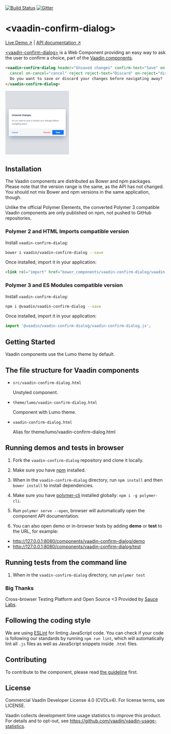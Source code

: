 [![Build Status](https://travis-ci.org/vaadin/vaadin-confirm-dialog.svg?branch=master)](https://travis-ci.org/vaadin/vaadin-confirm-dialog)
[![Gitter](https://badges.gitter.im/Join%20Chat.svg)](https://gitter.im/vaadin/web-components?utm_source=badge&utm_medium=badge&utm_campaign=pr-badge)

# &lt;vaadin-confirm-dialog&gt;

[Live Demo ↗](https://vaadin.com/components/vaadin-confirm-dialog/html-examples)
|
[API documentation ↗](https://vaadin.com/components/vaadin-confirm-dialog/html-api)


[&lt;vaadin-confirm-dialog&gt;](https://vaadin.com/components/vaadin-confirm-dialog) is a Web Component providing an easy way to ask the user to confirm a choice, part of the [Vaadin components](https://vaadin.com/components).

```html
<vaadin-confirm-dialog header="Unsaved changes" confirm-text="Save" on-confirm="save"
  cancel on-cancel="cancel" reject reject-text="Discard" on-reject="discard">
  Do you want to save or discard your changes before navigating away?
</vaadin-confirm-dialog>
```

[<img src="https://raw.githubusercontent.com/vaadin/vaadin-confirm-dialog/master/screenshot.png" width="200" alt="Screenshot of vaadin-confirm-dialog">](https://vaadin.com/components/vaadin-confirm-dialog)


## Installation

The Vaadin components are distributed as Bower and npm packages.
Please note that the version range is the same, as the API has not changed.
You should not mix Bower and npm versions in the same application, though.

Unlike the official Polymer Elements, the converted Polymer 3 compatible Vaadin components
are only published on npm, not pushed to GitHub repositories.

### Polymer 2 and HTML Imports compatible version

Install `vaadin-confirm-dialog`:

```sh
bower i vaadin/vaadin-confirm-dialog --save
```

Once installed, import it in your application:

```html
<link rel="import" href="bower_components/vaadin-confirm-dialog/vaadin-confirm-dialog.html">
```
### Polymer 3 and ES Modules compatible version


Install `vaadin-confirm-dialog`:

```sh
npm i @vaadin/vaadin-confirm-dialog --save
```

Once installed, import it in your application:

```js
import '@vaadin/vaadin-confirm-dialog/vaadin-confirm-dialog.js';
```

## Getting Started

Vaadin components use the Lumo theme by default.

## The file structure for Vaadin components

- `src/vaadin-confirm-dialog.html`

  Unstyled component.

- `theme/lumo/vaadin-confirm-dialog.html`

  Component with Lumo theme.

- `vaadin-confirm-dialog.html`

  Alias for theme/lumo/vaadin-confirm-dialog.html


## Running demos and tests in browser

1. Fork the `vaadin-confirm-dialog` repository and clone it locally.

1. Make sure you have [npm](https://www.npmjs.com/) installed.

1. When in the `vaadin-confirm-dialog` directory, run `npm install` and then `bower install` to install dependencies.

1. Make sure you have [polymer-cli](https://www.npmjs.com/package/polymer-cli) installed globally: `npm i -g polymer-cli`.

1. Run `polymer serve --open`, browser will automatically open the component API documentation.

1. You can also open demo or in-browser tests by adding **demo** or **test** to the URL, for example:

  - http://127.0.0.1:8080/components/vaadin-confirm-dialog/demo
  - http://127.0.0.1:8080/components/vaadin-confirm-dialog/test


## Running tests from the command line

1. When in the `vaadin-confirm-dialog` directory, run `polymer test`


### Big Thanks

Cross-browser Testing Platform and Open Source <3 Provided by [Sauce Labs](https://saucelabs.com).


## Following the coding style

We are using [ESLint](http://eslint.org/) for linting JavaScript code. You can check if your code is following our standards by running `npm run lint`, which will automatically lint all `.js` files as well as JavaScript snippets inside `.html` files.


## Contributing

  To contribute to the component, please read [the guideline](https://github.com/vaadin/vaadin-core/blob/master/CONTRIBUTING.md) first.


## License

Commercial Vaadin Developer License 4.0 (CVDLv4). For license terms, see LICENSE.

Vaadin collects development time usage statistics to improve this product. For details and to opt-out, see https://github.com/vaadin/vaadin-usage-statistics.
